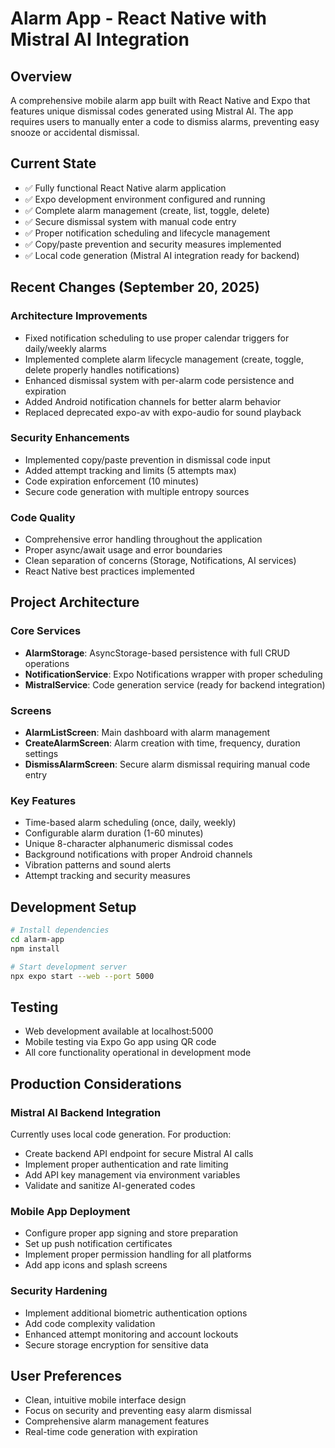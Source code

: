 # Alarm App - React Native with Mistral AI Integration

## Overview
A comprehensive mobile alarm app built with React Native and Expo that features unique dismissal codes generated using Mistral AI. The app requires users to manually enter a code to dismiss alarms, preventing easy snooze or accidental dismissal.

## Current State
- ✅ Fully functional React Native alarm application
- ✅ Expo development environment configured and running
- ✅ Complete alarm management (create, list, toggle, delete)
- ✅ Secure dismissal system with manual code entry
- ✅ Proper notification scheduling and lifecycle management
- ✅ Copy/paste prevention and security measures implemented
- ✅ Local code generation (Mistral AI integration ready for backend)

## Recent Changes (September 20, 2025)
### Architecture Improvements
- Fixed notification scheduling to use proper calendar triggers for daily/weekly alarms
- Implemented complete alarm lifecycle management (create, toggle, delete properly handles notifications)
- Enhanced dismissal system with per-alarm code persistence and expiration
- Added Android notification channels for better alarm behavior
- Replaced deprecated expo-av with expo-audio for sound playback

### Security Enhancements
- Implemented copy/paste prevention in dismissal code input
- Added attempt tracking and limits (5 attempts max)
- Code expiration enforcement (10 minutes)
- Secure code generation with multiple entropy sources

### Code Quality
- Comprehensive error handling throughout the application
- Proper async/await usage and error boundaries
- Clean separation of concerns (Storage, Notifications, AI services)
- React Native best practices implemented

## Project Architecture

### Core Services
- **AlarmStorage**: AsyncStorage-based persistence with full CRUD operations
- **NotificationService**: Expo Notifications wrapper with proper scheduling
- **MistralService**: Code generation service (ready for backend integration)

### Screens
- **AlarmListScreen**: Main dashboard with alarm management
- **CreateAlarmScreen**: Alarm creation with time, frequency, duration settings
- **DismissAlarmScreen**: Secure alarm dismissal requiring manual code entry

### Key Features
- Time-based alarm scheduling (once, daily, weekly)
- Configurable alarm duration (1-60 minutes)
- Unique 8-character alphanumeric dismissal codes
- Background notifications with proper Android channels
- Vibration patterns and sound alerts
- Attempt tracking and security measures

## Development Setup
```bash
# Install dependencies
cd alarm-app
npm install

# Start development server
npx expo start --web --port 5000
```

## Testing
- Web development available at localhost:5000
- Mobile testing via Expo Go app using QR code
- All core functionality operational in development mode

## Production Considerations

### Mistral AI Backend Integration
Currently uses local code generation. For production:
- Create backend API endpoint for secure Mistral AI calls
- Implement proper authentication and rate limiting
- Add API key management via environment variables
- Validate and sanitize AI-generated codes

### Mobile App Deployment
- Configure proper app signing and store preparation
- Set up push notification certificates
- Implement proper permission handling for all platforms
- Add app icons and splash screens

### Security Hardening
- Implement additional biometric authentication options
- Add code complexity validation
- Enhanced attempt monitoring and account lockouts
- Secure storage encryption for sensitive data

## User Preferences
- Clean, intuitive mobile interface design
- Focus on security and preventing easy alarm dismissal
- Comprehensive alarm management features
- Real-time code generation with expiration